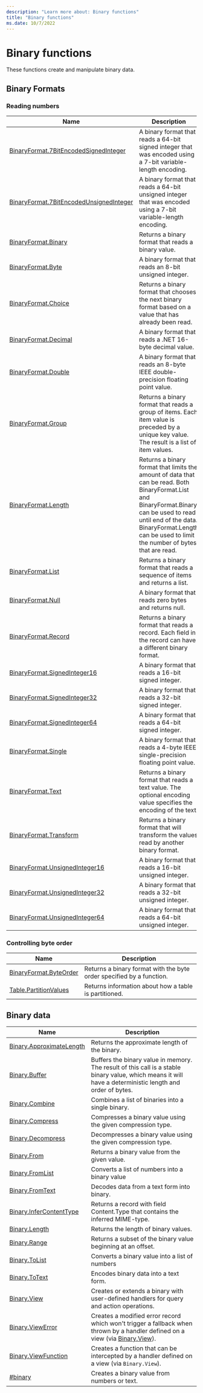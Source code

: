 ```yaml
---
description: "Learn more about: Binary functions"
title: "Binary functions"
ms.date: 10/7/2022
---
```

# Binary functions

These functions create and manipulate binary data.

## Binary Formats

### Reading numbers

|Name|Description|
|------------|---------------|
|[BinaryFormat.7BitEncodedSignedInteger](binaryformat-7bitencodedsignedinteger.md)|A binary format that reads a 64-bit signed integer that was encoded using a 7-bit variable-length encoding.|
|[BinaryFormat.7BitEncodedUnsignedInteger](binaryformat-7bitencodedunsignedinteger.md)|A binary format that reads a 64-bit unsigned integer that was encoded using a 7-bit variable-length encoding.|
|[BinaryFormat.Binary](binaryformat-binary.md)|Returns a binary format that reads a binary value.|
|[BinaryFormat.Byte](binaryformat-byte.md)|A binary format that reads an 8-bit unsigned integer.|
|[BinaryFormat.Choice](binaryformat-choice.md)|Returns a binary format that chooses the next binary format based on a value that has already been read.|
|[BinaryFormat.Decimal](binaryformat-decimal.md)|A binary format that reads a .NET 16-byte decimal value.|
|[BinaryFormat.Double](binaryformat-double.md)|A binary format that reads an 8-byte IEEE double-precision floating point value.|
|[BinaryFormat.Group](binaryformat-group.md)|Returns a binary format that reads a group of items. Each item value is preceded by a unique key value. The result is a list of item values.|
|[BinaryFormat.Length](binaryformat-length.md)|Returns a binary format that limits the amount of data that can be read. Both BinaryFormat.List and BinaryFormat.Binary can be used to read until end of the data. BinaryFormat.Length can be used to limit the number of bytes that are read.|
|[BinaryFormat.List](binaryformat-list.md)|Returns a binary format that reads a sequence of items and returns a list.|
|[BinaryFormat.Null](binaryformat-null.md)|A binary format that reads zero bytes and returns null.|
|[BinaryFormat.Record](binaryformat-record.md)|Returns a binary format that reads a record. Each field in the record can have a different binary format.|
|[BinaryFormat.SignedInteger16](binaryformat-signedinteger16.md)|A binary format that reads a 16-bit signed integer.|
|[BinaryFormat.SignedInteger32](binaryformat-signedinteger32.md)|A binary format that reads a 32-bit signed integer.|
|[BinaryFormat.SignedInteger64](binaryformat-signedinteger64.md)|A binary format that reads a 64-bit signed integer.|
|[BinaryFormat.Single](binaryformat-single.md)|A binary format that reads a 4-byte IEEE single-precision floating point value.|
|[BinaryFormat.Text](binaryformat-text.md)|Returns a binary format that reads a text value. The optional encoding value specifies the encoding of the text.|
|[BinaryFormat.Transform](binaryformat-transform.md)|Returns a binary format that will transform the values read by another binary format.|
|[BinaryFormat.UnsignedInteger16](binaryformat-unsignedinteger16.md)|A binary format that reads a 16-bit unsigned integer.|
|[BinaryFormat.UnsignedInteger32](binaryformat-unsignedinteger32.md)|A binary format that reads a 32-bit unsigned integer.|
|[BinaryFormat.UnsignedInteger64](binaryformat-unsignedinteger64.md)|A binary format that reads a 64-bit unsigned integer.|

### Controlling byte order

|Name | Description
|---------------------- | -----------|
|[BinaryFormat.ByteOrder](binaryformat-byteorder.md) | Returns a binary format with the byte order specified by a function.|
|[Table.PartitionValues](table-partitionvalues.md) | Returns information about how a table is partitioned.|

## Binary data

|Name|Description|
|------------|---------------|
|[Binary.ApproximateLength](binary-approximatelength.md)|Returns the approximate length of the binary.|
|[Binary.Buffer](binary-buffer.md)|Buffers the binary value in memory. The result of this call is a stable binary value, which means it will have a deterministic length and order of bytes.|
|[Binary.Combine](binary-combine.md)|Combines a list of binaries into a single binary.|
|[Binary.Compress](binary-compress.md)|Compresses a binary value using the given compression type.|
|[Binary.Decompress](binary-decompress.md)|Decompresses a binary value using the given compression type.|
|[Binary.From](binary-from.md)|Returns a binary value from the given value.|
|[Binary.FromList](binary-fromlist.md)|Converts a list of numbers into a binary value|
|[Binary.FromText](binary-fromtext.md)|Decodes data from a text form into binary.|
|[Binary.InferContentType](binary-infercontenttype.md)|Returns a record with field Content.Type that contains the inferred MIME-type.|
|[Binary.Length](binary-length.md)|Returns the length of binary values.|
|[Binary.Range](binary-range.md)|Returns a subset of the binary value beginning at an offset.|
|[Binary.ToList](binary-tolist.md)|Converts a binary value into a list of numbers|
|[Binary.ToText](binary-totext.md)|Encodes binary data into a text form.|
|[Binary.View](binary-view.md) | Creates or extends a binary with user-defined handlers for query and action operations.|
|[Binary.ViewError](binary-viewerror.md) | Creates a modified error record which won't trigger a fallback when thrown by a handler defined on a view (via [Binary.View](binary-view.md)).|
|[Binary.ViewFunction](binary-viewfunction.md) | Creates a function that can be intercepted by a handler defined on a view (via `Binary.View`).|
|[#binary](sharpbinary.md) | Creates a binary value from numbers or text.|
